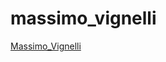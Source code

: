 # massimo_vignelli

[Massimo_Vignelli](https://gemma-ferguson.github.io/massimo_vignelli/massimo_vignelli/vignelli.html)
